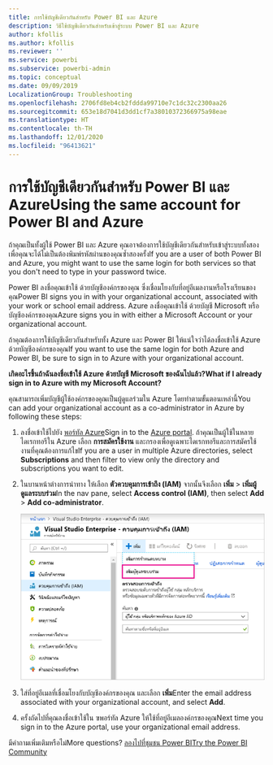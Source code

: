 ```yaml
---
title: การใช้บัญชีเดียวกันสำหรับ Power BI และ Azure
description: วิธีใช้บัญชีเดียวกันสำหรับเข้าสู่ระบบ Power BI และ Azure
author: kfollis
ms.author: kfollis
ms.reviewer: ''
ms.service: powerbi
ms.subservice: powerbi-admin
ms.topic: conceptual
ms.date: 09/09/2019
LocalizationGroup: Troubleshooting
ms.openlocfilehash: 2706fd8eb4cb2fddda99710e7c1dc32c2300aa26
ms.sourcegitcommit: 653e18d7041d3dd1cf7a38010372366975a98eae
ms.translationtype: HT
ms.contentlocale: th-TH
ms.lasthandoff: 12/01/2020
ms.locfileid: "96413621"
---
```

# <a name="using-the-same-account-for-power-bi-and-azure"></a><span data-ttu-id="a0e8f-103">การใช้บัญชีเดียวกันสำหรับ Power BI และ Azure</span><span class="sxs-lookup"><span data-stu-id="a0e8f-103">Using the same account for Power BI and Azure</span></span>

<span data-ttu-id="a0e8f-104">ถ้าคุณเป็นทั้งผู้ใช้ Power BI และ Azure คุณอาจต้องการใช้บัญชีเดียวกันสำหรับเข้าสู่ระบบทั้งสอง เพื่อคุณจะได้ไม่เป็นต้องพิมพ์รหัสผ่านของคุณซ้ำสองครั้ง</span><span class="sxs-lookup"><span data-stu-id="a0e8f-104">If you are a user of both Power BI and Azure, you might want to use the same login for both services so that you don't need to type in your password twice.</span></span>

<span data-ttu-id="a0e8f-105">Power BI ลงชื่อคุณเข้าใช้ ด้วยบัญชีองค์กรของคุณ ซึ่งเชื่อมโยงกับที่อยู่อีเมลงานหรือโรงเรียนของคุณ</span><span class="sxs-lookup"><span data-stu-id="a0e8f-105">Power BI signs you in with your organizational account, associated with your work or school email address.</span></span>  <span data-ttu-id="a0e8f-106">Azure ลงชื่อคุณเข้าใช้ ด้วยบัญชี Microsoft หรือบัญชีองค์กรของคุณ</span><span class="sxs-lookup"><span data-stu-id="a0e8f-106">Azure signs you in with either a Microsoft Account or your organizational account.</span></span>

<span data-ttu-id="a0e8f-107">ถ้าคุณต้องการใช้บัญชีเดียวกันสำหรับทั้ง Azure และ Power BI ให้แน่ใจว่าได้ลงชื่อเข้าใช้ Azure ด้วยบัญชีองค์กรของคุณ</span><span class="sxs-lookup"><span data-stu-id="a0e8f-107">If you want to use the same login for both Azure and Power BI, be sure to sign in to Azure with your organizational account.</span></span>

<span data-ttu-id="a0e8f-108">**เกิดอะไรขึ้นถ้าฉันลงชื่อเข้าใช้ Azure ด้วยบัญชี Microsoft ของฉันไปแล้ว?**</span><span class="sxs-lookup"><span data-stu-id="a0e8f-108">**What if I already sign in to Azure with my Microsoft Account?**</span></span>

<span data-ttu-id="a0e8f-109">คุณสามารถเพิ่มบัญชีผู้ใช้องค์กรของคุณเป็นผู้ดูแลร่วมใน Azure โดยทำตามขั้นตอนเหล่านี้</span><span class="sxs-lookup"><span data-stu-id="a0e8f-109">You can add your organizational account as a co-administrator in Azure by following these steps:</span></span>

1. <span data-ttu-id="a0e8f-110">ลงชื่อเข้าใช้ไปยัง [พอร์ทัล Azure](https://portal.azure.com/)</span><span class="sxs-lookup"><span data-stu-id="a0e8f-110">Sign in to the [Azure portal](https://portal.azure.com/).</span></span> <span data-ttu-id="a0e8f-111">ถ้าคุณเป็นผู้ใช้ในหลายไดเรกทอรีใน Azure เลือก **การสมัครใช้งาน** และกรองเพื่อดูเฉพาะไดเรกทอรีและการสมัครใช้งานที่คุณต้องการแก้ไข</span><span class="sxs-lookup"><span data-stu-id="a0e8f-111">If you are a user in multiple Azure directories, select **Subscriptions** and then filter to view only the directory and subscriptions you want to edit.</span></span>

1. <span data-ttu-id="a0e8f-112">ในบานหน้าต่างการนำทาง ให้เลือก **ตัวควบคุมการเข้าถึง (IAM)** จากนั้นจึงเลือก **เพิ่ม** \> **เพิ่มผู้ดูแลระบบร่วม**</span><span class="sxs-lookup"><span data-stu-id="a0e8f-112">In the nav pane, select **Access control (IAM)**, then select **Add** \> **Add co-administrator**.</span></span>

    ![ภาพหน้าจอของการควบคุมการเข้าถึงที่มีการเพิ่มผู้ดูแลระบบร่วมที่เรียกให้มาช่วย](media/service-admin-how-to-use-the-same-account-as-azure/add-co-administrator.png)

1. <span data-ttu-id="a0e8f-114">ใส่ที่อยู่อีเมลที่เชื่อมโยงกับบัญชีองค์กรของคุณ และเลือก **เพิ่ม**</span><span class="sxs-lookup"><span data-stu-id="a0e8f-114">Enter the email address associated with your organizational account, and select **Add**.</span></span>

1. <span data-ttu-id="a0e8f-115">ครั้งถัดไปที่คุณลงชื่อเข้าใช้ใน ฃพอร์ทัล Azure ให้ใช้ที่อยู่อีเมลองค์กรของคุณ</span><span class="sxs-lookup"><span data-stu-id="a0e8f-115">Next time you sign in to the Azure portal, use your organizational email address.</span></span>

<span data-ttu-id="a0e8f-116">มีคำถามเพิ่มเติมหรือไม่</span><span class="sxs-lookup"><span data-stu-id="a0e8f-116">More questions?</span></span> [<span data-ttu-id="a0e8f-117">ลองไปที่ชุมชน Power BI</span><span class="sxs-lookup"><span data-stu-id="a0e8f-117">Try the Power BI Community</span></span>](https://community.powerbi.com/)
